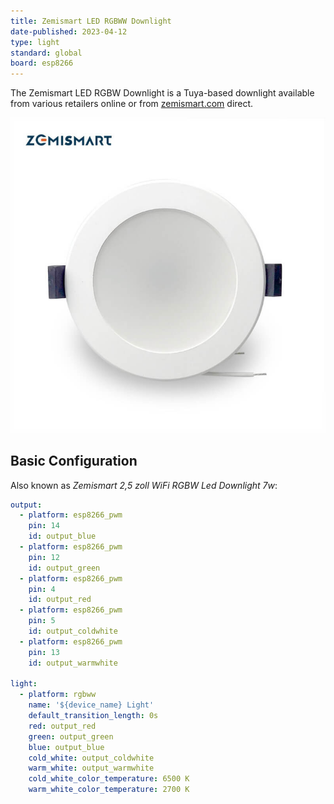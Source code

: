 ```yaml
---
title: Zemismart LED RGBWW Downlight
date-published: 2023-04-12
type: light
standard: global
board: esp8266
---
```


The Zemismart LED RGBW Downlight is a Tuya-based downlight available
from various retailers online or from
[zemismart.com](https://www.zemismart.com) direct.

![image](./zemismart-rgbw-downlight.jpg)

## Basic Configuration

Also known as *Zemismart 2,5 zoll WiFi RGBW Led Downlight 7w*:

``` yaml
output:
  - platform: esp8266_pwm
    pin: 14
    id: output_blue
  - platform: esp8266_pwm
    pin: 12
    id: output_green
  - platform: esp8266_pwm
    pin: 4
    id: output_red
  - platform: esp8266_pwm
    pin: 5
    id: output_coldwhite
  - platform: esp8266_pwm
    pin: 13
    id: output_warmwhite

light:
  - platform: rgbww
    name: '${device_name} Light'
    default_transition_length: 0s
    red: output_red
    green: output_green
    blue: output_blue
    cold_white: output_coldwhite
    warm_white: output_warmwhite
    cold_white_color_temperature: 6500 K
    warm_white_color_temperature: 2700 K
```
